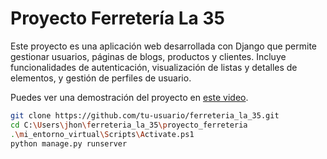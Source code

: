 # Proyecto Ferretería La 35

Este proyecto es una aplicación web desarrollada con Django que permite gestionar usuarios, páginas de blogs, productos y clientes. Incluye funcionalidades de autenticación, visualización de listas y detalles de elementos, y gestión de perfiles de usuario.



Puedes ver una demostración del proyecto en [este video](https://youtu.be/1cMvJ5c3g5w?si=uuTElQ2G5vwjY4YA).




```bash
git clone https://github.com/tu-usuario/ferreteria_la_35.git
cd C:\Users\jhon\ferreteria_la_35\proyecto_ferreteria
.\mi_entorno_virtual\Scripts\Activate.ps1
python manage.py runserver



